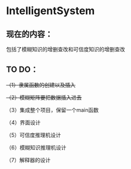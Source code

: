 # IntelligentSystem
## 现在的内容：
包括了模糊知识的增删查改和可信度知识的增删查改

## TO DO：
~~（1）隶属函数的创建以及插入~~

~~（2）模糊矩阵要把数据插入进去~~

（3）集成整个项目，保留一个main函数

（4）界面设计

（5）可信度推理机设计

（6）模糊知识推理机设计

（7）解释器的设计
